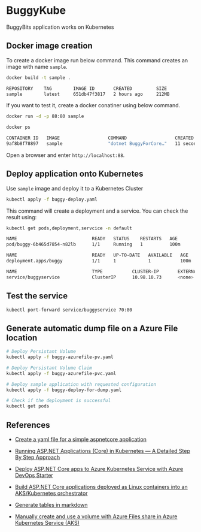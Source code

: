 # BuggyKube
BuggyBits application works on Kubernetes

## Docker image creation

To create a docker image run below command.
This command creates an image with name `sample`.
```bash
docker build -t sample .

REPOSITORY    TAG        IMAGE ID       CREATED         SIZE
sample        latest     651db47f3817   2 hours ago     212MB
```
If you want to test it, create a docker conatiner using below command.
```bash
docker run -d -p 88:80 sample

docker ps

CONTAINER ID   IMAGE                  COMMAND                  CREATED             STATUS             PORTS                    NAMES
9af8b8f78897   sample                 "dotnet BuggyForCore…"   11 seconds ago      Up 9 seconds       0.0.0.0:88->80/tcp       amazing_bar
```
Open a browser and enter `http://localhost:88`.

## Deploy application onto Kubernetes

Use `sample` image and deploy it to a Kubernetes Cluster
```bash
kubectl apply -f buggy-deploy.yaml
```

This command will create a deployment and a service.
You can check the result using:
```bash
kubectl get pods,deployment,servcice -n default

NAME                            READY   STATUS    RESTARTS   AGE
pod/buggy-6b465d7854-n82lb      1/1     Running   1          100m

NAME                            READY   UP-TO-DATE   AVAILABLE   AGE
deployment.apps/buggy           1/1     1            1           100m

NAME                            TYPE           CLUSTER-IP       EXTERNAL-IP   PORT(S)          AGE
service/buggyservice            ClusterIP      10.98.10.73      <none>        80/TCP           100m
```
## Test the service 
```bash
kubectl port-forward service/buggyservice 70:80
```

## Generate automatic dump file on a Azure File location
```bash
# Deploy Persistant Volume
kubectl apply -f buggy-azurefile-pv.yaml

# Deploy Persistant Volume Claim
kubectl apply -f buggy-azurefile-pvc.yaml

# Deploy sample application with requested configuration
kubectl apply -f buggy-deploy-for-dump.yaml

# Check if the deployment is successful
kubectl get pods
```

## References

- [Create a yaml file for a simple aspnetcore application](https://docs.docker.com/engine/examples/dotnetcore/)

- [Running ASP.NET Applications (Core) in Kubernetes — A Detailed Step By Step Approach](https://bterkaly.medium.com/running-asp-net-applications-in-kubernetes-a-detailed-step-by-step-approach-96c98f273d1a)

- [Deploy ASP.NET Core apps to Azure Kubernetes Service with Azure DevOps Starter](https://docs.microsoft.com/en-us/azure/devops-project/azure-devops-project-aks)

- [Build ASP.NET Core applications deployed as Linux containers into an AKS/Kubernetes orchestrator](https://docs.microsoft.com/en-us/dotnet/architecture/containerized-lifecycle/design-develop-containerized-apps/build-aspnet-core-applications-linux-containers-aks-kubernetes)

- [Generate tables in markdown](https://www.tablesgenerator.com/markdown_tables)

- [Manually create and use a volume with Azure Files share in Azure Kubernetes Service (AKS)](https://docs.microsoft.com/en-us/azure/aks/azure-files-volume)
